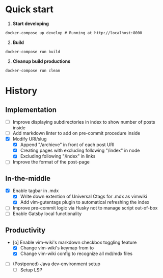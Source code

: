 # Quick start

1.  **Start developing**
```shell
docker-compose up develop # Running at http://localhost:8000
```

2.  **Build**
```shell
docker-compose run build
```

2.  **Cleanup build productions**
```shell
docker-compose run clean
```

# History

## Implementation
- [ ] Improve displaying subdirectories in index to show number of posts inside
- [ ] Add markdown linter to add on pre-commit procedure inside
- [X] Modify URI/slug
  - [X] Append "/archieve" in front of each post URI
  - [X] Creating pages with excluding following "/index" in node
  - [X] Excluding following "/index" in links
- [ ] Improve the format of the post-page

## In-the-middle
- [X] Enable tagbar in .mdx
  - [X] Write down extention of Universal Ctags for .mdx as vimwiki
  - [X] Add vim-gutentags plugin to automatical refreshing the index
- [ ] Improve pre-commit logic via Husky not to manage script out-of-box
- [ ] Enable Gatsby local functionality

## Productivity
- [o] Enable vim-wiki's markdown checkbox toggling feature
  - [X] Change vim-wiki's keymap from <C-Space> to <Leader>
  - [X] Change vim-wiki config to recognize all md/mdx files
- [ ] (Postponed) Java dev-environment setup
  - [ ] Setup LSP
